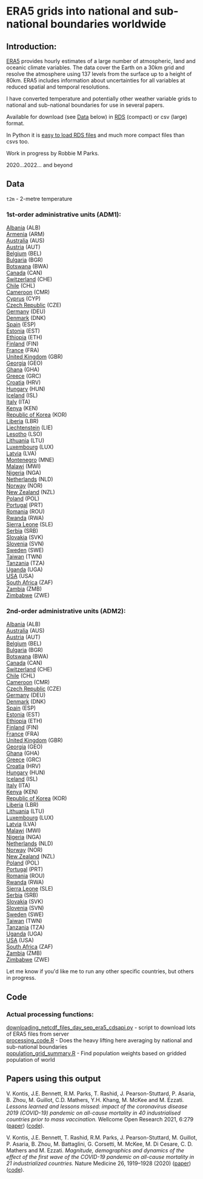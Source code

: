 # ERA5 grids into national and sub-national boundaries worldwide

## Introduction:

[ERA5](https://www.ecmwf.int/en/forecasts/datasets/reanalysis-datasets/era5) provides hourly estimates of a large number of atmospheric, land and oceanic climate variables. The data cover the Earth on a 30km grid and resolve the atmosphere using 137 levels from the surface up to a height of 80km. ERA5 includes information about uncertainties for all variables at reduced spatial and temporal resolutions.

I have converted temperature and potentially other weather variable grids to national and sub-national boundaries for use in several papers.

Available for download (see [Data](#Data) below) in [RDS](https://www.r-bloggers.com/2016/12/remember-to-use-the-rds-format/) (compact) or csv (large) format.

In Python it is [easy to load RDS files](https://stackoverflow.com/questions/40996175/loading-a-rds-file-in-pandas) and much more compact files than csvs too.

Work in progress by Robbie M Parks.

2020...2022... and beyond

## Data

`t2m` - 2-metre temperature

### 1st-order administrative units (ADM1):

[Albania](output/grid_county_intersection_raster/ALB/adm1/) (ALB)\
[Armenia](output/grid_county_intersection_raster/ARM/adm1/) (ARM)\
[Australia](output/grid_county_intersection_raster/AUS/adm1/) (AUS)\
[Austria](output/grid_county_intersection_raster/AUT/adm1/) (AUT)\
[Belgium](output/grid_county_intersection_raster/BEL/adm1/) (BEL)\
[Bulgaria](output/grid_county_intersection_raster/BGR/adm1/) (BGR)\
[Botswana](output/grid_county_intersection_raster/BWA/adm1/) (BWA)\
[Canada](output/grid_county_intersection_raster/CAN/adm1/) (CAN)\
[Switzerland](output/grid_county_intersection_raster/CHE/adm1/) (CHE)\
[Chile](output/grid_county_intersection_raster/CHL/adm1/) (CHL)\
[Cameroon](output/grid_county_intersection_raster/CMR/adm1/) (CMR)\
[Cyprus](output/grid_county_intersection_raster/CYP/adm1/) (CYP)\
[Czech Republic](output/grid_county_intersection_raster/CZE/adm1/) (CZE)\
[Germany](output/grid_county_intersection_raster/DEU/adm1/) (DEU)\
[Denmark](output/grid_county_intersection_raster/DNK/adm1/) (DNK)\
[Spain](output/grid_county_intersection_raster/ESP/adm1/) (ESP)\
[Estonia](output/grid_county_intersection_raster/EST/adm1/) (EST)\
[Ethiopia](output/grid_county_intersection_raster/ETH/adm1/) (ETH)\
[Finland](output/grid_county_intersection_raster/FIN/adm1/) (FIN)\
[France](output/grid_county_intersection_raster/FRA/adm1/) (FRA)\
[United Kingdom](output/grid_county_intersection_raster/GBR/adm1/) (GBR)\
[Georgia](output/grid_county_intersection_raster/GEO/adm1/) (GEO)\
[Ghana](output/grid_county_intersection_raster/GHA/adm1/) (GHA)\
[Greece](output/grid_county_intersection_raster/GRC/adm1/) (GRC)\
[Croatia](output/grid_county_intersection_raster/HRV/adm1/) (HRV)\
[Hungary](output/grid_county_intersection_raster/HUN/adm1/) (HUN)\
[Iceland](output/grid_county_intersection_raster/ISL/adm1/) (ISL)\
[Italy](output/grid_county_intersection_raster/ITA/adm1/) (ITA)\
[Kenya](output/grid_county_intersection_raster/KEN/adm1/) (KEN)\
[Republic of Korea](output/grid_county_intersection_raster/KOR/adm1/) (KOR)\
[Liberia](output/grid_county_intersection_raster/LBR/adm1/) (LBR)\
[Liechtenstein](output/grid_county_intersection_raster/LIE/adm1/) (LIE)\
[Lesotho](output/grid_county_intersection_raster/LSO/adm1/) (LSO)\
[Lithuania](output/grid_county_intersection_raster/LTU/adm1/) (LTU)\
[Luxembourg](output/grid_county_intersection_raster/LUX/adm1/) (LUX)\
[Latvia](output/grid_county_intersection_raster/LVA/adm1/) (LVA)\
[Montenegro](output/grid_county_intersection_raster/MNE/adm1/) (MNE)\
[Malawi](output/grid_county_intersection_raster/MWI/adm1/) (MWI)\
[Nigeria](output/grid_county_intersection_raster/NGA/adm1/) (NGA)\
[Netherlands](output/grid_county_intersection_raster/NLD/adm1/) (NLD)\
[Norway](output/grid_county_intersection_raster/NOR/adm1/) (NOR)\
[New Zealand](output/grid_county_intersection_raster/NZL/adm1/) (NZL)\
[Poland](output/grid_county_intersection_raster/POL/adm1/) (POL)\
[Portugal](output/grid_county_intersection_raster/PRT/adm1/) (PRT)\
[Romania](output/grid_county_intersection_raster/ROU/adm1/) (ROU)\
[Rwanda](output/grid_county_intersection_raster/RWA/adm1/) (RWA)\
[Sierra Leone](output/grid_county_intersection_raster/SLE/adm1/) (SLE)\
[Serbia](output/grid_county_intersection_raster/SRB/adm1/) (SRB)\
[Slovakia](output/grid_county_intersection_raster/SVK/adm1/) (SVK)\
[Slovenia](output/grid_county_intersection_raster/SVN/adm1/) (SVN)\
[Sweden](output/grid_county_intersection_raster/SWE/adm1/) (SWE)\
[Taiwan](output/grid_county_intersection_raster/TWN/adm1/) (TWN)\
[Tanzania](output/grid_county_intersection_raster/TZA/adm1/) (TZA)\
[Uganda](output/grid_county_intersection_raster/UGA/adm1/) (UGA)\
[USA](output/grid_county_intersection_raster/USA/adm1/) (USA)\
[South Africa](output/grid_county_intersection_raster/ZAF/adm1/) (ZAF)\
[Zambia](output/grid_county_intersection_raster/ZMB/adm1/) (ZMB)\
[Zimbabwe](output/grid_county_intersection_raster/ZWE/adm1/) (ZWE)

### 2nd-order administrative units (ADM2):

[Albania](output/grid_county_intersection_raster/ALB/adm2/) (ALB)\
[Australia](output/grid_county_intersection_raster/AUS/adm2/) (AUS)\
[Austria](output/grid_county_intersection_raster/AUT/adm2/) (AUT)\
[Belgium](output/grid_county_intersection_raster/BEL/adm2/) (BEL)\
[Bulgaria](output/grid_county_intersection_raster/BGR/adm2/) (BGR)\
[Botswana](output/grid_county_intersection_raster/BWA/adm2/) (BWA)\
[Canada](output/grid_county_intersection_raster/CAN/adm2/) (CAN)\
[Switzerland](output/grid_county_intersection_raster/CHE/adm2/) (CHE)\
[Chile](output/grid_county_intersection_raster/CHL/adm2/) (CHL)\
[Cameroon](output/grid_county_intersection_raster/CMR/adm2/) (CMR)\
[Czech Republic](output/grid_county_intersection_raster/CZE/adm2/) (CZE)\
[Germany](output/grid_county_intersection_raster/DEU/adm2/) (DEU)\
[Denmark](output/grid_county_intersection_raster/DNK/adm2/) (DNK)\
[Spain](output/grid_county_intersection_raster/ESP/adm2/) (ESP)\
[Estonia](output/grid_county_intersection_raster/EST/adm2/) (EST)\
[Ethiopia](output/grid_county_intersection_raster/ETH/adm2/) (ETH)\
[Finland](output/grid_county_intersection_raster/FIN/adm2/) (FIN)\
[France](output/grid_county_intersection_raster/FRA/adm2/) (FRA)\
[United Kingdom](output/grid_county_intersection_raster/GBR/adm2/) (GBR)\
[Georgia](output/grid_county_intersection_raster/GEO/adm2/) (GEO)\
[Ghana](output/grid_county_intersection_raster/GHA/adm2/) (GHA)\
[Greece](output/grid_county_intersection_raster/GRC/adm2/) (GRC)\
[Croatia](output/grid_county_intersection_raster/HRV/adm2/) (HRV)\
[Hungary](output/grid_county_intersection_raster/HUN/adm2/) (HUN)\
[Iceland](output/grid_county_intersection_raster/ISL/adm2/) (ISL)\
[Italy](output/grid_county_intersection_raster/ITA/adm2/) (ITA)\
[Kenya](output/grid_county_intersection_raster/KEN/adm2/) (KEN)\
[Republic of Korea](output/grid_county_intersection_raster/KOR/adm2/) (KOR)\
[Liberia](output/grid_county_intersection_raster/LBR/adm2/) (LBR)\
[Lithuania](output/grid_county_intersection_raster/LTU/adm2/) (LTU)\
[Luxembourg](output/grid_county_intersection_raster/LUX/adm2/) (LUX)\
[Latvia](output/grid_county_intersection_raster/LVA/adm2/) (LVA)\
[Malawi](output/grid_county_intersection_raster/MWI/adm2/) (MWI)\
[Nigeria](output/grid_county_intersection_raster/NGA/adm2/) (NGA)\
[Netherlands](output/grid_county_intersection_raster/NLD/adm2/) (NLD)\
[Norway](output/grid_county_intersection_raster/NOR/adm2/) (NOR)\
[New Zealand](output/grid_county_intersection_raster/NZL/adm2/) (NZL)\
[Poland](output/grid_county_intersection_raster/POL/adm2/) (POL)\
[Portugal](output/grid_county_intersection_raster/PRT/adm2/) (PRT)\
[Romania](output/grid_county_intersection_raster/ROU/adm2/) (ROU)\
[Rwanda](output/grid_county_intersection_raster/RWA/adm2/) (RWA)\
[Sierra Leone](output/grid_county_intersection_raster/SLE/adm2/) (SLE)\
[Serbia](output/grid_county_intersection_raster/SRB/adm2/) (SRB)\
[Slovakia](output/grid_county_intersection_raster/SVK/adm2/) (SVK)\
[Slovenia](output/grid_county_intersection_raster/SVN/adm2/) (SVN)\
[Sweden](output/grid_county_intersection_raster/SWE/adm2/) (SWE)\
[Taiwan](output/grid_county_intersection_raster/TWN/adm2/) (TWN)\
[Tanzania](output/grid_county_intersection_raster/TZA/adm2/) (TZA)\
[Uganda](output/grid_county_intersection_raster/UGA/adm2/) (UGA)\
[USA](output/grid_county_intersection_raster/USA/adm2/) (USA)\
[South Africa](output/grid_county_intersection_raster/ZAF/adm2/) (ZAF)\
[Zambia](output/grid_county_intersection_raster/ZMB/adm2/) (ZMB)\
[Zimbabwe](output/grid_county_intersection_raster/ZWE/adm2/) (ZWE)

Let me know if you'd like me to run any other specific countries, but others in progress.

## Code

### Actual processing functions:

[downloading_netcdf_files_day_sep_era5_cdsapi.py](prog/01_extract_netcdf/downloading_netcdf_files_day_sep_era5_cdsapi.py) - script to download lots of ERA5 files from server\
[processing_code.R](prog/01_extract_netcdf/processing_code.R) - Does the heavy lifting here averaging by national and sub-national boundaries\
[population_grid_summary.R](prog/02_population_grid/population_grid_summary.R)  - Find population weights based on gridded population of world

## Papers using this output

V. Kontis, J.E. Bennett, R.M. Parks, T. Rashid, J. Pearson-Stuttard, P. Asaria, B. Zhou, M. Guillot, C.D. Mathers, Y.H. Khang, M. McKee and M. Ezzati. _Lessons learned and lessons missed: impact of the coronavirus disease 2019 (COVID-19) pandemic on all-cause mortality in 40 industrialised countries prior to mass vaccination._ Wellcome Open Research 2021, 6:279
([paper](https://wellcomeopenresearch.org/articles/6-279)) ([code](https://github.com/vkontis/excess_mortality/tree/pub2)). 

V. Kontis, J.E. Bennett, T. Rashid, R.M. Parks, J. Pearson-Stuttard, M. Guillot, P. Asaria, B. Zhou, M. Battaglini, G. Corsetti, M. McKee, M. Di Cesare, C. D. Mathers and M. Ezzati. _Magnitude, demographics and dynamics of the effect of the first wave of the COVID-19 pandemic on all-cause mortality in 21 industrialized countries._ Nature Medicine 26, 1919–1928 (2020) ([paper](https://www.nature.com/articles/s41591-020-1112-0)) ([code](https://github.com/vkontis/excess_mortality/tree/pub)).
